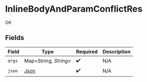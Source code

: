 # InlineBodyAndParamConflictRes

OK


## Fields

| Field                                   | Type                                    | Required                                | Description                             |
| --------------------------------------- | --------------------------------------- | --------------------------------------- | --------------------------------------- |
| `args`                                  | Map<String, *String*>                   | :heavy_check_mark:                      | N/A                                     |
| `json`                                  | [Json](../../models/operations/Json.md) | :heavy_check_mark:                      | N/A                                     |